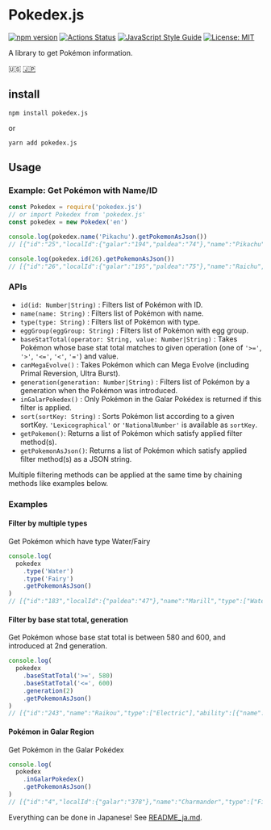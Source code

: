 # Pokedex.js

[![npm version](https://badge.fury.io/js/pokedex.js.svg)](https://badge.fury.io/js/pokedex.js)
[![Actions Status](https://github.com/ytakahashi/pokedex.js/workflows/Node%20CI/badge.svg)](https://github.com/ytakahashi/pokedex.js/actions)
[![JavaScript Style Guide](https://img.shields.io/badge/code_style-standard-brightgreen.svg)](https://standardjs.com)
[![License: MIT](https://img.shields.io/badge/License-MIT-yellow.svg)](https://opensource.org/licenses/MIT)

A library to get Pokémon information.

:us: [:jp:](./README_ja.md)

## install

```shell
npm install pokedex.js
```

or

```shell
yarn add pokedex.js
```

## Usage

### Example: Get Pokémon with Name/ID

```node.js
const Pokedex = require('pokedex.js')
// or import Pokedex from 'pokedex.js'
const pokedex = new Pokedex('en')

console.log(pokedex.name('Pikachu').getPokemonAsJson())
// [{"id":"25","localId":{"galar":"194","paldea":"74"},"name":"Pikachu","type":["Electric"],"ability":[{"name":"Static","hidden":false},{"name":"Lightning Rod","hidden":true}],"eggGroup":["Field","Fairy"],"baseStats":{"H":"35","A":"55","B":"40","C":"50","D":"50","S":"90"},"generation":1}]

console.log(pokedex.id(26).getPokemonAsJson())
// [{"id":"26","localId":{"galar":"195","paldea":"75"},"name":"Raichu","type":["Electric"],"ability":[{"name":"Static","hidden":false},{"name":"Lightning Rod","hidden":true}],"eggGroup":["Field","Fairy"],"baseStats":{"H":"60","A":"90","B":"55","C":"90","D":"80","S":"110"},"generation":1},{"id":"26","formName":"Alola Form","name":"Raichu","type":["Electric","Psychic"],"ability":[{"name":"Surge Surfer","hidden":false}],"eggGroup":["Field","Fairy"],"baseStats":{"H":"60","A":"85","B":"50","C":"95","D":"85","S":"110"},"generation":7}]

```

### APIs

- `id(id: Number|String)` : Filters list of Pokémon with ID.
- `name(name: String)` : Filters list of Pokémon with name.
- `type(type: String)` : Filters list of Pokémon with type.
- `eggGroup(eggGroup: String)` : Filters list of Pokémon with egg group.
- `baseStatTotal(operator: String, value: Number|String)` : Takes Pokémon whose base stat total matches to given operation (one of `'>='`, `'>'`, `'<='`, `'<'`, `'='`) and value.
- `canMegaEvolve()` : Takes Pokémon which can Mega Evolve (including Primal Reversion, Ultra Burst).
- `generation(generation: Number|String)` : Filters list of Pokémon by a generation when the Pokémon was introduced.
- `inGalarPokedex()` : Only Pokémon in the Galar Pokédex is returned if this filter is applied.
- `sort(sortKey: String)` : Sorts Pokémon list according to a given sortKey. `'Lexicographical'` or `'NationalNumber'` is available as `sortKey`.
- `getPokemon()`: Returns a list of Pokémon which satisfy applied filter method(s).
- `getPokemonAsJson()`: Returns a list of Pokémon which satisfy applied filter method(s) as a JSON string.

Multiple filtering methods can be applied at the same time by chaining methods like examples below.  

### Examples

#### Filter by multiple types

Get Pokémon which have type Water/Fairy

```node.js
console.log(
  pokedex
    .type('Water')
    .type('Fairy')
    .getPokemonAsJson()
)
// [{"id":"183","localId":{"paldea":"47"},"name":"Marill","type":["Water","Fairy"],"ability":[{"name":"Thick Fat","hidden":false},{"name":"Huge Power","hidden":false},{"name":"Sap Sipper","hidden":true}],"eggGroup":["Water1","Fairy"],"baseStats":{"H":"70","A":"20","B":"50","C":"20","D":"50","S":"40"},"generation":2},{"id":"184","localId":{"paldea":"48"},"name":"Azumarill","type":["Water","Fairy"],"ability":[{"name":"Thick Fat","hidden":false},{"name":"Huge Power","hidden":false},{"name":"Sap Sipper","hidden":true}],"eggGroup":["Water1","Fairy"],"baseStats":{"H":"100","A":"50","B":"80","C":"60","D":"80","S":"50"},"generation":2},{"id":"730","name":"Primarina","type":["Water","Fairy"],"ability":[{"name":"Torrent","hidden":false},{"name":"Liquid Voice","hidden":true}],"eggGroup":["Water1","Field"],"baseStats":{"H":"80","A":"74","B":"74","C":"126","D":"116","S":"60"},"generation":7},{"id":"788","name":"Tapu Fini","type":["Water","Fairy"],"ability":[{"name":"Misty Surge","hidden":false},{"name":"Telepathy","hidden":true}],"eggGroup":["Undiscovered"],"baseStats":{"H":"70","A":"75","B":"115","C":"95","D":"130","S":"85"},"generation":7}]
```

#### Filter by base stat total, generation

Get Pokémon whose base stat total is between 580 and 600, and introduced at 2nd generation.

```node.js
console.log(
  pokedex
    .baseStatTotal('>=', 580)
    .baseStatTotal('<=', 600)
    .generation(2)
    .getPokemonAsJson()
)
// [{"id":"243","name":"Raikou","type":["Electric"],"ability":[{"name":"Pressure","hidden":false},{"name":"Inner Focus","hidden":true}],"eggGroup":["Undiscovered"],"baseStats":{"H":"90","A":"85","B":"75","C":"115","D":"100","S":"115"},"generation":2},{"id":"244","name":"Entei","type":["Fire"],"ability":[{"name":"Pressure","hidden":false},{"name":"Inner Focus","hidden":true}],"eggGroup":["Undiscovered"],"baseStats":{"H":"115","A":"115","B":"85","C":"90","D":"75","S":"100"},"generation":2},{"id":"245","name":"Suicune","type":["Water"],"ability":[{"name":"Pressure","hidden":false},{"name":"Inner Focus","hidden":true}],"eggGroup":["Undiscovered"],"baseStats":{"H":"100","A":"75","B":"115","C":"90","D":"115","S":"85"},"generation":2},{"id":"248","localId":{"galar":"385","paldea":"318"},"name":"Tyranitar","type":["Rock","Dark"],"ability":[{"name":"Sand Stream","hidden":false},{"name":"Unnerve","hidden":true}],"eggGroup":["Monster"],"baseStats":{"H":"100","A":"134","B":"110","C":"95","D":"100","S":"61"},"megaEvolution":[{"name":"Mega Tyranitar","type":["Rock","Dark"],"ability":[{"name":"Sand Stream","hidden":false}],"baseStats":{"H":"100","A":"164","B":"150","C":"95","D":"120","S":"71"}}],"generation":2},{"id":"251","name":"Celebi","type":["Psychic","Grass"],"ability":[{"name":"Natural Cure","hidden":false}],"eggGroup":["Undiscovered"],"baseStats":{"H":"100","A":"100","B":"100","C":"100","D":"100","S":"100"},"generation":2}]
```

#### Pokémon in Galar Region

Get Pokémon in the Galar Pokédex

```node.js
console.log(
  pokedex
    .inGalarPokedex()
    .getPokemonAsJson()
)
// [{"id":"4","localId":{"galar":"378"},"name":"Charmander","type":["Fire"],"ability":[{"name":"Blaze","hidden":false},{"name":"Solar Power","hidden":true}],"eggGroup":["Monster","Dragon"],"baseStats":{"H":"39","A":"52","B":"43","C":"60","D":"50","S":"65"},"generation":1},{"id":"5","localId":{"galar":"379"},"name":"Charmeleon","type":["Fire"],"ability":[{"name":"Blaze","hidden":false},{"name":"Solar Power","hidden":true}],"eggGroup":["Monster","Dragon"],"baseStats":{"H":"58","A":"64","B":"58","C":"80","D":"65","S":"80"},"generation":1},{"id":"6","localId":{"galar":"380"},"name":"Charizard","type":["Fire","Flying"],"ability":[{"name":"Blaze","hidden":false},{"name":"Solar Power","hidden":true}],"eggGroup":["Monster","Dragon"],"baseStats":{"H":"78","A":"84","B":"78","C":"109","D":"85","S":"100"},"generation":1}, ... snip
```

Everything can be done in Japanese! See [README_ja.md](./README_ja.md).
